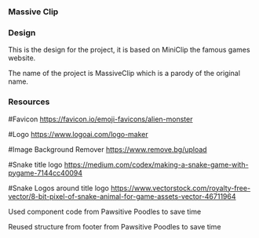 ### Massive Clip

### Design

This is the design for the project, it is based on MiniClip the famous games website.

The name of the project is MassiveClip which is a parody of the original name. 

### Resources

#Favicon
https://favicon.io/emoji-favicons/alien-monster

#Logo
https://www.logoai.com/logo-maker

#Image Background Remover
https://www.remove.bg/upload

#Snake title logo
https://medium.com/codex/making-a-snake-game-with-pygame-7144cc40094

#Snake Logos around title logo
https://www.vectorstock.com/royalty-free-vector/8-bit-pixel-of-snake-animal-for-game-assets-vector-46711964

Used component code from Pawsitive Poodles to save time

Reused structure from footer from Pawsitive Poodles to save time
